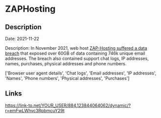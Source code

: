 # ZAPHosting

## Description

Date: 2021-11-22

Description:
In November 2021, web host <a href="https://twitter.com/zaphosting/status/1503346593591873543" target="_blank" rel="noopener">ZAP-Hosting suffered a data breach</a> that exposed over 60GB of data containing 746k unique email addresses. The breach also contained support chat logs, IP addresses, names, purchases, physical addresses and phone numbers.


['Browser user agent details', 'Chat logs', 'Email addresses', 'IP addresses', 'Names', 'Phone numbers', 'Physical addresses', 'Purchases']

## Links

https://link-to.net/YOUR_USER/884.123844064062/dynamic/?r=emFwLWhvc3RpbmcuY29t